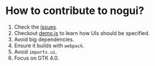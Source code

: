 # How to contribute to nogui?
1. Check the [issues](https://github.com/ubunatic/nogui/issues).
2. Checkout [demo.js](demos/assets/demo.js) to learn how UIs should be specified.
3. Avoid big dependencies.
4. Ensure it builds with `webpack`.
5. Avoid `imports.ui`.
6. Focus on GTK 4.0.
